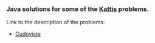 ### Java solutions for some of the [Kattis](https://open.kattis.com/problems/) problems. 

Link to the description of the problems: 
* [Cudoviste](https://open.kattis.com/problems/cudoviste)
